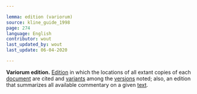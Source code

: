 ```yaml
---

lemma: edition (variorum)
source: kline_guide_1998
page: 274
language: English
contributor: wout
last_updated_by: wout
last_update: 06-04-2020

---
```


**Variorum edition.** [Edition](editionScholarly.html) in which the locations of all extant copies of each [document](document.html) are cited and [variants](variant.html) among the [versions](version.html) noted; also, an edition that summarizes all available commentary on a given [text](text.html).
